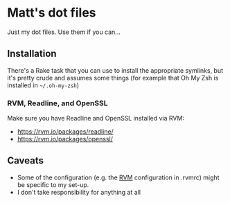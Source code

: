 Matt's dot files
================

Just my dot files. Use them if you can...

## Installation

There's a Rake task that you can use to install the appropriate symlinks, but
it's pretty crude and assumes some things (for example that Oh My Zsh is
installed in `~/.oh-my-zsh`)

### RVM, Readline, and OpenSSL

Make sure you have Readline and OpenSSL installed via RVM:

* <https://rvm.io/packages/readline/>
* <https://rvm.io/packages/openssl/>

## Caveats

* Some of the configuration (e.g. the [RVM](https://rvm.io/) configuration in .rvmrc) might be specific to my set-up.
* I don't take responsibility for anything at all

